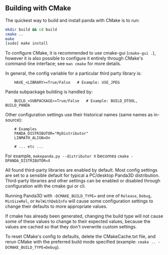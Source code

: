 Building with CMake
-------------------

The quickest way to build and install panda with CMake is to run:
```sh
mkdir build && cd build
cmake ..
make
[sudo] make install
```

To configure CMake, it is recommended to use cmake-gui (`cmake-gui .`),
however it is also possible to configure it entirely through CMake's
command-line interface; see `man cmake` for more details.

In general, the config variable for a particular third party library is:
```
	HAVE_<LIBRARY>=True/False   # Example: USE_JPEG
```
Panda subpackage building is handled by:
```
	BUILD_<SUBPACKAGE>=True/False   # Example: BUILD_DTOOL, BUILD_PANDA
```
Other configuration settings use their historical names (same names as in-source):
```
	# Examples
	PANDA_DISTRIBUTOR="MyDistributor"
	LINMATH_ALIGN=On

	# ... etc ...

```

For example, `makepanda.py --distributor X` becomes `cmake -DPANDA_DISTRIBUTOR=X`

All found third-party libraries are enabled by default.
Most config settings are set to a sensible default for typical
a PC/desktop Panda3D distribution.
Third-party libraries and other settings can be enabled or disabled
through configuration with the cmake gui or cli.

Running Panda3D with `-DCMAKE_BUILD_TYPE=` and one of `Release`, `Debug`,
`MinSizeRel`, or `RelWithDebInfo` will cause some configuration settings
to change their defaults to more appropriate values.

If cmake has already been generated, changing the build type will not cause
some of these values to change to their expected values, because the values
are cached so that they don't overwrite custom settings.

To reset CMake's config to defaults, delete the CMakeCache.txt file, and rerun
CMake with the preferred build mode specified
(example: `cmake .. -DCMAKE_BUILD_TYPE=Debug`).
